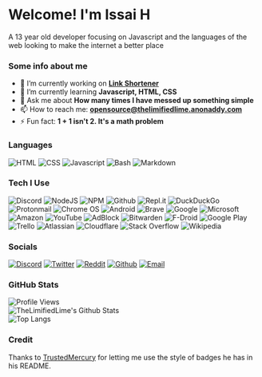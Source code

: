 <!--
**TheLimifiedLime/TheLimifiedLime** is a ✨ _special_ ✨ repository because its `README.md` (this file) appears on your GitHub profile. -->
# Welcome! I'm Issai H
A 13 year old developer focusing on Javascript and the languages of the web looking to make the internet a better place
### Some info about me
- 🔭 I’m currently working on **[Link Shortener](https://github.com/TheLimifiedLime/Link-Shortener-Bot)**
- 🌱 I’m currently learning **Javascript, HTML, CSS**
- 💬 Ask me about **How many times I have messed up something simple**
- 📫 How to reach me: **opensource@thelimifiedlime.anonaddy.com**
- ⚡ Fun fact: **1 + 1 isn't 2. It's a math problem**

### Languages
![HTML](https://img.shields.io/badge/HTML-E34F26?logo=html5&logoColor=ffffff&style=for-the-badge)
![CSS](https://img.shields.io/badge/CSS-1572B6?logo=css3&logoColor=ffffff&style=for-the-badge)
![Javascript](https://img.shields.io/badge/JavaScript-F7DF1E?logo=javascript&logoColor=ffffff&style=for-the-badge)
![Bash](https://img.shields.io/badge/Bash-4EAA25?logo=gnu-bash&logoColor=ffffff&style=for-the-badge)
![Markdown](https://img.shields.io/badge/Markdown-000000?logo=markdown&logoColor=ffffff&style=for-the-badge)

### Tech I Use
![Discord](https://img.shields.io/badge/Discord-7289DA?logo=discord&logoColor=ffffff&style=for-the-badge)
![NodeJS](https://img.shields.io/badge/Node.js-39933?logo=node.js&logoColor=ffffff&style=for-the-badge)
![NPM](https://img.shields.io/badge/NPM-CB3837?logo=npm&logoColor=ffffff&style=for-the-badge)
![Github](https://img.shields.io/badge/GitHub-181717?logo=github&logoColor=ffffff&style=for-the-badge)
![Repl.it](https://img.shields.io/badge/repl.it-667881?logo=repl.it&logoColor=ffffff&style=for-the-badge)
![DuckDuckGo](https://img.shields.io/badge/DuckDuckGo-DE5833?logo=duckduckgo&logoColor=ffffff&style=for-the-badge)
![Protonmail](https://img.shields.io/badge/ProtonMail-8B89CC?logo=protonmail&logoColor=ffffff&style=for-the-badge)
![Chrome OS](https://img.shields.io/badge/ChromeOS-4285F4?logo=google%20chrome&logoColor=ffffff&style=for-the-badge)
![Android](https://img.shields.io/badge/Android-3DDC84?logo=android&logoColor=ffffff&style=for-the-badge)
![Brave](https://img.shields.io/badge/Brave-FB542B?logo=brave&logoColor=ffffff&style=for-the-badge)
![Google](https://img.shields.io/badge/Google-4285F4?logo=google&logoColor=ffffff&style=for-the-badge)
![Microsoft](https://img.shields.io/badge/Microsoft-666666?logo=microsoft&logoColor=ffffff&style=for-the-badge)
![Amazon](https://img.shields.io/badge/Amazon-FF9900?logo=amazon&logoColor=ffffff&style=for-the-badge)
![YouTube](https://img.shields.io/badge/YouTube-FF0000?logo=youtube&logoColor=ffffff&style=for-the-badge)
![AdBlock](https://img.shields.io/badge/AdBlock-F40D12?logo=adblock&logoColor=ffffff&style=for-the-badge)
![Bitwarden](https://img.shields.io/badge/Bitwarden-175DDC?logo=bitwarden&logoColor=ffffff&style=for-the-badge)
![F-Droid](https://img.shields.io/badge/Fdroid-1976D2?logo=f-droid&logoColor=ffffff&style=for-the-badge)
![Google Play](https://img.shields.io/badge/GooglePlay-414141?logo=google-play&logoColor=ffffff&style=for-the-badge)
![Trello](https://img.shields.io/badge/Trello-0079BF?logo=trello&logoColor=ffffff&style=for-the-badge)
![Atlassian](https://img.shields.io/badge/Atlassian-0052CC?logo=atlassian&logoColor=ffffff&style=for-the-badge)
![Cloudflare](https://img.shields.io/badge/Cloudflare-F38020?logo=cloudflare&logoColor=ffffff&style=for-the-badge)
![Stack Overflow](https://img.shields.io/badge/StackOverflow-FE7A16?logo=stack-overflow&logoColor=ffffff&style=for-the-badge)
![Wikipedia](https://img.shields.io/badge/Wikipedia-000000?logo=wikipedia&logoColor=ffffff&style=for-the-badge)

### Socials
[![Discord](https://img.shields.io/badge/Discord-7289DA?logo=discord&logoColor=ffffff&style=for-the-badge)](https://dsc.gg/bots)
[![Twitter](https://img.shields.io/badge/Twitter-1DA1F2?logo=twitter&logoColor=ffffff&style=for-the-badge)](https://twitter.com/TheLimifiedLime)
[![Reddit](https://img.shields.io/badge/Reddit-FF4500?logo=reddit&logoColor=ffffff&style=for-the-badge)](https://reddit.com/u/TheLimifiedLime)
[![Github](https://img.shields.io/badge/GitHub-181717?logo=github&logoColor=ffffff&style=for-the-badge)](https://github.com/TheLimifiedLime)
[![Email](https://img.shields.io/badge/Email-D14836?logo=gmail&logoColor=ffffff&style=for-the-badge)](mailto:opensource@thelimifiedlime.anonaddy.com)

### GitHub Stats
![Profile Views](https://api.ghprofile.me/view?username=TheLimifiedLime&color=2ECC71)  
![TheLimifiedLime's Github Stats](https://github-readme-stats.vercel.app/api?username=TheLimifiedLime&theme=vue-dark)  
![Top Langs](https://github-readme-stats.vercel.app/api/top-langs/?username=TheLimifiedLime&theme=vue-dark)  

### Credit
Thanks to [TrustedMercury](https://github.com/TrustedMercury) for letting me use the style of badges he has in his README. 
